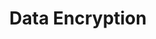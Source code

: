 ---
# -------------------------- #
#      Page & Formatting     #
# -------------------------- #

title: Data Encryption
permalink: /account-security/data-encryption
summary: "Stitch offers secure options for making connections to all data sources and destinations, giving you the power to secure your data as you see fit."

input: false
layout: general
feedback: false

type: "security"
weight: 1

# -------------------------- #
#        Introduction        #
# -------------------------- #

intro: |
  {% capture security-faq %}
  **Looking for general security info?** Check out the [Security FAQ]({{ link.security.faq | prepend: site.baseurl }}).
  {% endcapture %}

  {% include note.html type="single-line" content=security-faq %}

  Our most important job here at Stitch is to keep your data safe. To do that, Stitch always encrypts data in transit and at rest within the Stitch environment.

  {{ page.summary }}

  In this guide, we'll cover Stitch's supported connection options and provide links to additional resources:

  {% for section in page.sections %}
  - [{{ section.title }}](#{{ section.anchor }})
  {% endfor %}
  In this guide, we'll cover Stitch's supported connection options and provide links to additional resources.


# -------------------------- #
#           Content          #
# -------------------------- #


ssh-tunnels:
  - name: "Self-hosted"
    guide: "ssh-generic"
    description: "If your database is hosted on your server and not in the cloud, it's considered a 'self-hosted' database. This is applicable to both integrations and destinations."

  - name: "Amazon"
    guide: "ssh-amazon"
    description: "Stitch currently supports connecting Amazon RDS and Amazon Redshift (destination only) databases."

  - name: "Microsoft Azure"
    guide: "ssh-microsoft-azure"
    description: "Stitch currently supports connecting Microsoft Azure SQL Server (as an integration) and Azure SQL Data Warehouse (as a destination). Other Microsoft Azure offerings aren't currently supported."

sections:
  - title: "SSL connections"
    anchor: "ssl-connections"
    content: |
      [SSL/TLS](https://www.verisign.com/en_US/website-presence/online/ssl-certificates/index.xhtml){:target="new"} is a standard security technology used to establish encrypted communication between a web server and a browser. SSL/TLS ensures that communication to and from Stitch remains private and secure.

    subsections:
      - title: "Stitch application access"
        anchor: "stitch-application"
        content: |
          The Stitch application enforces SSL to ensure all communication with Stitch remains secure.

      - title: "Connections that use verified SSL by default"
        anchor: "connections-ssl-default"
        content: |
          For any connection using an HTTP API - for example, integrations like [Salesforce]({{ site.baseurl }}/integrations/saas/salesforce) or [Facebook Ads]({{ site.baseurl }}/integrations/saas/facebook-ads) - or Stitch's [Import API]({{ link.integrations.import-api | prepend: site.baseurl }}), Stitch will use [SSL/TLS-based encryption](https://www.verisign.com/en_US/website-presence/online/ssl-certificates/index.xhtml){:target="new"} by default.

          This is also applicable to Stitch's [Amazon Redshift]({{ link.destinations.overviews.redshift | prepend: site.baseurl }}), [Google BigQuery]({{ link.destinations.overviews.bigquery | prepend: site.baseurl }}), [Microsoft Azure SQL Data Warehouse]({{ link.destinations.overviews.azure | prepend: site.baseurl }}), and [Snowflake]({{ link.destinations.overviews.snowflake | prepend: site.baseurl }}) destination offerings.

          Connections to these integrations and destinations will attempt to use verified SSL with no action required on your part.

      - title: "Connections with configurable SSL options"
        anchor: "connections-configurable-ssl"
        content: |
          For some integrations - for example, a database hosted on your server - Stitch may support configurable SSL. To use SSL with a database Stitch supports, the database must be configured to support and allow SSL connections.

          **Note**: SSL connections are not supported for all databases. Refer to the [documentation for the database]({{ site.baseurl }}/integrations/databases) for SSL support details.

  - title: "SSH tunnels"
    anchor: "ssh-tunnel-connections"
    content: |
      If a database you want to connect to Stitch doesn't support [SSL connections](#ssl-connections) or isn't publicly accessible, you can use an SSH tunnel.

      The steps for setting up an SSH connection vary depending on where your database is hosted.

      <table class="attribute-list">
      {% for item in page.ssh-tunnels %}
      <tr>
      <td class="attribute-name">
      <strong>{{ item.name | append: " databases" }}</strong>
      </td>
      <td>
      {{ item.description | markdownify }}

      <p>Refer to the <a href="{{ link.security[item.guide] | prepend: site.baseurl }}">SSH tunnels for {{ item.name | append: " databases"}}</a> guide.</p>
      </td>
      </tr>
      {% endfor %}
      </table> 

  - title: "Advanced connectivity"
    anchor: "advanced-connectivity"
    content: |
      Additional connection options are available as part of a Stitch Enterprise plan. This includes:

      - Virtual Private Network (VPN)
      - Reverse SSH tunneling
      - [Amazon Web Services (AWS) Private Link](https://aws.amazon.com/privatelink/){:target="new"}

      Reach out to [Stitch Sales]({{ site.sales }}){:target="new"} for more info.
---